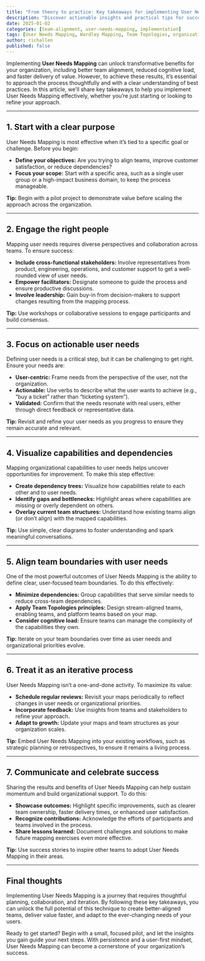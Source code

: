 ```yaml
---
title: "From theory to practice: Key takeaways for implementing User Needs Mapping"
description: "Discover actionable insights and practical tips for successfully implementing User Needs Mapping in your organization."
date: 2025-01-02
categories: [team-alignment, user-needs-mapping, implementation]
tags: [User Needs Mapping, Wardley Mapping, Team Topologies, organizational design, cognitive load]
author: richallen
published: false
---
```


Implementing **User Needs Mapping** can unlock transformative benefits for your organization, including better team alignment, reduced cognitive load, and faster delivery of value. However, to achieve these results, it’s essential to approach the process thoughtfully and with a clear understanding of best practices. In this article, we’ll share key takeaways to help you implement User Needs Mapping effectively, whether you’re just starting or looking to refine your approach.

---

## 1. Start with a clear purpose

User Needs Mapping is most effective when it’s tied to a specific goal or challenge. Before you begin:
- **Define your objectives:** Are you trying to align teams, improve customer satisfaction, or reduce dependencies?
- **Focus your scope:** Start with a specific area, such as a single user group or a high-impact business domain, to keep the process manageable.

**Tip:** Begin with a pilot project to demonstrate value before scaling the approach across the organization.

---

## 2. Engage the right people

Mapping user needs requires diverse perspectives and collaboration across teams. To ensure success:
- **Include cross-functional stakeholders:** Involve representatives from product, engineering, operations, and customer support to get a well-rounded view of user needs.
- **Empower facilitators:** Designate someone to guide the process and ensure productive discussions.
- **Involve leadership:** Gain buy-in from decision-makers to support changes resulting from the mapping process.

**Tip:** Use workshops or collaborative sessions to engage participants and build consensus.

---

## 3. Focus on actionable user needs

Defining user needs is a critical step, but it can be challenging to get right. Ensure your needs are:
- **User-centric:** Frame needs from the perspective of the user, not the organization.
- **Actionable:** Use verbs to describe what the user wants to achieve (e.g., “buy a ticket” rather than “ticketing system”).
- **Validated:** Confirm that the needs resonate with real users, either through direct feedback or representative data.

**Tip:** Revisit and refine your user needs as you progress to ensure they remain accurate and relevant.

---

## 4. Visualize capabilities and dependencies

Mapping organizational capabilities to user needs helps uncover opportunities for improvement. To make this step effective:
- **Create dependency trees:** Visualize how capabilities relate to each other and to user needs.
- **Identify gaps and bottlenecks:** Highlight areas where capabilities are missing or overly dependent on others.
- **Overlay current team structures:** Understand how existing teams align (or don’t align) with the mapped capabilities.

**Tip:** Use simple, clear diagrams to foster understanding and spark meaningful conversations.

---

## 5. Align team boundaries with user needs

One of the most powerful outcomes of User Needs Mapping is the ability to define clear, user-focused team boundaries. To do this effectively:
- **Minimize dependencies:** Group capabilities that serve similar needs to reduce cross-team dependencies.
- **Apply Team Topologies principles:** Design stream-aligned teams, enabling teams, and platform teams based on your map.
- **Consider cognitive load:** Ensure teams can manage the complexity of the capabilities they own.

**Tip:** Iterate on your team boundaries over time as user needs and organizational priorities evolve.

---

## 6. Treat it as an iterative process

User Needs Mapping isn’t a one-and-done activity. To maximize its value:
- **Schedule regular reviews:** Revisit your maps periodically to reflect changes in user needs or organizational priorities.
- **Incorporate feedback:** Use insights from teams and stakeholders to refine your approach.
- **Adapt to growth:** Update your maps and team structures as your organization scales.

**Tip:** Embed User Needs Mapping into your existing workflows, such as strategic planning or retrospectives, to ensure it remains a living process.

---

## 7. Communicate and celebrate success

Sharing the results and benefits of User Needs Mapping can help sustain momentum and build organizational support. To do this:
- **Showcase outcomes:** Highlight specific improvements, such as clearer team ownership, faster delivery times, or enhanced user satisfaction.
- **Recognize contributions:** Acknowledge the efforts of participants and teams involved in the process.
- **Share lessons learned:** Document challenges and solutions to make future mapping exercises even more effective.

**Tip:** Use success stories to inspire other teams to adopt User Needs Mapping in their areas.

---

## Final thoughts

Implementing User Needs Mapping is a journey that requires thoughtful planning, collaboration, and iteration. By following these key takeaways, you can unlock the full potential of this technique to create better-aligned teams, deliver value faster, and adapt to the ever-changing needs of your users.

Ready to get started? Begin with a small, focused pilot, and let the insights you gain guide your next steps. With persistence and a user-first mindset, User Needs Mapping can become a cornerstone of your organization’s success.

